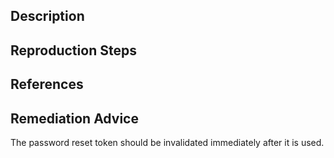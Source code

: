 ## Description


## Reproduction Steps


## References


## Remediation Advice

The password reset token should be invalidated immediately after it is used.

